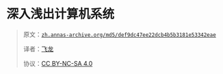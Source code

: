 # 深入浅出计算机系统

> 原文：[`zh.annas-archive.org/md5/def9dc47ee22dcb4b5b3181e53342eae`](https://zh.annas-archive.org/md5/def9dc47ee22dcb4b5b3181e53342eae)
> 
> 译者：[飞龙](https://github.com/wizardforcel)
> 
> 协议：[CC BY-NC-SA 4.0](http://creativecommons.org/licenses/by-nc-sa/4.0/)